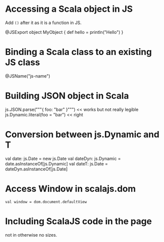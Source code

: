 

Accessing a Scala object in JS
==============================

Add `()` after it as it is a function in JS.

@JSExport
object MyObject {
 def hello = println("Hello")
}

<script>
MyObject().hello()
</script>

Binding a Scala class to an existing JS class
=============================================

@JSName("js-name")

Building JSON object in Scala
=============================

js.JSON.parse("""{ foo: "bar" }""") << works but not really legible
js.Dynamic.literal(foo = "bar") << right

Conversion between js.Dynamic and T
===================================

val date: js.Date = new js.Date
val dateDyn: js.Dynamic = date.asInstanceOf[js.Dynamic]
val dateT: js.Date = dateDyn.asInstanceOf[js.Date]


Access Window in scalajs.dom
============================

`val window = dom.document.defaultView`

Including ScalaJS code in the page
==================================
not in <head> otherwise no sizes.